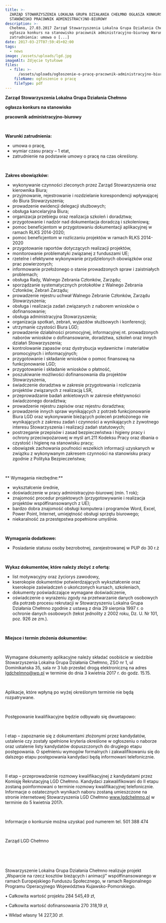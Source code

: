 ```yaml
---
title: >-
  ZARZĄD STOWARZYSZENIA LOKALNA GRUPA DZIAŁANIA CHEŁMNO OGŁASZA KONKURS NA
  STANOWISKO PRACOWNIK ADMINISTRACYJNO-BIUROWY
description: >-
  Chełmno, 27.03.2017 Zarząd Stowarzyszenia Lokalna Grupa Działania Chełmno
  ogłasza konkurs na stanowisko pracownik administracyjno-biurowy Warunki
  zatrudnienia: umowa o [...]
date: 2017-03-27T07:59:45+02:00
tags:
  - news
image: /assets/uploads/lgd.jpg
imageAlt: Zdjęcie tytułowe
files:
  - file: >-
      /assets/uploads/ogłoszenie-o-pracę-pracownik-administracyjno-biurowy_lgd.pdf
    fileName: ogłoszenie o pracę
    fileType: pdf
---
```

**Zarząd Stowarzyszenia Lokalna Grupa Działania Chełmno**

**ogłasza konkurs na stanowisko**

**pracownik administracyjno-biurowy**

**<br>**

**Warunki zatrudnienia:**

* umowa o pracę,
* wymiar czasu pracy – 1 etat, 
* zatrudnienie na podstawie umowy o pracę na czas określony.

<br>

**Zakres obowiązków:**

* wykonywanie czynności zleconych przez Zarząd Stowarzyszenia oraz kierownika Biura; 
* przyjmowanie, rejestrowanie i rozdzielanie korespondencji wpływającej do Biura Stowarzyszenia;
* prowadzenie ewidencji delegacji służbowych; 
* obsługa kancelaryjna Biura; 
* organizacja przebiegu oraz realizacja szkoleń i doradztwa; 
* przygotowanie i nadzór nad dokumentacja doradczą i szkoleniową; 
* pomoc beneficjentom w przygotowaniu dokumentacji aplikacyjnej w ramach RLKS 2014-2020; 
* pomoc beneficjentom w rozliczaniu projektów w ramach RLKS 2014-2020 
* przygotowanie raportów dotyczących realizacji projektów, 
* monitorowanie problematyki związanej z funduszami UE; 
* rzetelne i efektywne wykonywanie przydzielonych obowiązków oraz prac powierzonych; 
* informowanie przełożonego o stanie prowadzonych spraw i zaistniałych problemach; 
* obsługa Rady, Walnego Zebrania Członków, Zarządu; 
* sporządzanie systematycznych protokołów z Walnego Zebrania Członków, Zebrań Zarządu; 
* prowadzenie rejestru uchwał Walnego Zebranie Członków, Zarządu Stowarzyszenia; 
* obsługa i realizacja zadań związanych z naborem wniosków o dofinansowanie;
* obsługa administracyjna Stowarzyszenia; 
* organizacja spotkań, zebrań, wyjazdów służbowych i konferencji;  
* utrzymanie czystości Biura LGD; 
* prowadzenie działalności promocyjnej, informacyjnej nt. prowadzonych naborów wniosków o dofinansowanie, doradztwa, szkoleń oraz innych działań Stowarzyszenia; 
* kontrolowanie zapasów oraz dystrybucja wydawnictw i materiałów promocyjnych i informacyjnych;
* przygotowanie i składanie wniosków o pomoc finansową na funkcjonowanie LGD; 
* przygotowanie i składanie wniosków o płatność, 
* poszukiwanie możliwości dofinansowania dla projektów Stowarzyszenia, 
* świadczenie doradztwa w zakresie przygotowania i rozliczania projektów związanych z realizacją LSR,
* przeprowadzanie badań ankietowych w zakresie efektywności świadczonego doradztwa; 
* prowadzenie rejestru zapisów oraz rejestru doradztwa; 
* prowadzenie innych spraw wynikających z potrzeb funkcjonowanie Biura LGD oraz wykonywanie bieżących poleceń przełożonego nie wynikających z zakresu zadań i czynności a wynikających z żywotnego interesu Stowarzyszenia i realizacji zadań statutowych;
* postrzeganie przepisów i zasad bezpieczeństwa i higieny pracy i ochrony przeciwpożarowej w myśl art.211 Kodeksu Pracy oraz dbania o czystość i higienę na stanowisku pracy;
* obowiązek zachowania poufności wszelkich informacji uzyskanych w związku z wykonywanym zakresem czynności na stanowisku pracy zgodnie z Polityka Bezpieczeństwa;

<br>

** Wymagania niezbędne:**

* wykształcenie średnie, 
* doświadczenie w pracy administracyjno-biurowej (min. 1 rok);
*  znajomość procedur projektowych (przygotowywanie i realizacja projektów współfinansowanych z UE);
* bardzo dobra znajomość obsługi komputera i programów Word, Excel, Power Point, Internet, umiejętność obsługi sprzętu biurowego;
* niekaralność za przestępstwa popełnione umyślnie.

<br>

**Wymagania dodatkowe:**

* Posiadanie statusu osoby bezrobotnej, zarejestrowanej w PUP do 30 r.ż

<br>

**Wykaz dokumentów, które należy złożyć z ofertą:**

* list motywacyjny oraz życiorys zawodowy,
* kserokopie dokumentów potwierdzających wykształcenie oraz kserokopie zaświadczeń o ukończonych kursach, szkoleniach, 
* dokumenty poświadczające wymagane doświadczenie,
* oświadczenie o wyrażeniu zgody na przetwarzanie danych osobowych dla potrzeb procesu rekrutacji w Stowarzyszeniu Lokalna Grupa Działania Chełmno zgodnie z ustawą z dnia 29 sierpnia 1997 r. o ochronie danych osobowych (tekst jednolity z 2002 roku, Dz. U. Nr 101, poz. 926 ze zm.).

<br>

**Miejsce i termin złożenia dokumentów:**

<br>

Wymagane dokumenty aplikacyjne należy składać osobiście w siedzibie Stowarzyszenia Lokalna Grupa Działania Chełmno, ZSO nr 1, ul Dominikańska 35, sala nr 3 lub przesłać drogą elektroniczną na adres lgdchelmno@wp.pl w terminie do dnia 3 kwietnia 2017 r. do godz. 15.15. 

<br>

Aplikacje, które wpłyną po wyżej określonym terminie nie będą rozpatrywane.

<br>

Postępowanie kwalifikacyjne będzie odbywało się dwuetapowo:

<br>

I etap – zapoznanie się z dokumentami złożonymi przez kandydatów, ustalenie czy zostały spełnione kryteria określone w ogłoszeniu o naborze oraz ustalenie listy kandydatów dopuszczonych do drugiego etapu postępowania. O spełnieniu wymogów formalnych i zakwalifikowaniu się do dalszego etapu postępowania kandydaci będą informowani telefonicznie.

<br>

II etap – przeprowadzenie rozmowy kwalifikacyjnej z kandydatami przez Komisję Rekrutacyjną LGD Chełmno. Kandydaci zakwalifikowani do II etapu zostaną poinformowani o terminie rozmowy kwalifikacyjnej telefonicznie. Informacje o ostatecznych wynikach naboru zostaną umieszczone na stronie internetowej Stowarzyszenia LGD Chełmno www.lgdchelmno.pl w terminie do 5 kwietnia 2017r.

<br>

Informacje o konkursie można uzyskać pod numerem tel. 501 388 474

<br>

Zarząd LGD Chełmno

<br>

<br>

<br>

Stowarzyszenie Lokalna Grupa Działania Chełmno realizuje projekt „Wsparcie na rzecz kosztów bieżących i animacji” współfinansowanego w ramach Europejskiego Funduszu Społecznego, w ramach Regionalnego Programu Operacyjnego Województwa Kujawsko-Pomorskiego.

• Całkowita wartość projektu 284 545,49 zł,

• Całkowita wartość dofinansowania 270 318,19 zł,

• Wkład własny 14 227,30 zł.
